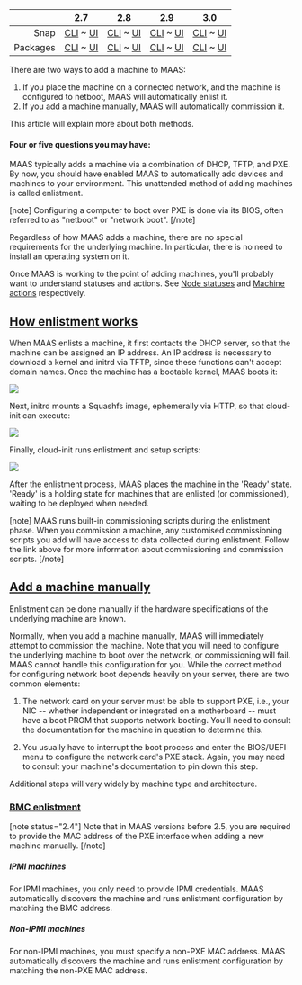 ||2.7|2.8|2.9|3.0|
|-----:|:-----:|:-----:|:-----:|:-----:|
Snap|[CLI](/t/add-machines-snap-2-7-cli/2274) ~ [UI](/t/add-machines-snap-2-7-ui/2275)|[CLI](/t/add-machines-snap-2-8-cli/2276) ~ [UI](/t/add-machines-snap-2-8-ui/2277)|[CLI](/t/add-machines-snap-2-9-cli/2278) ~ [UI](/t/add-machines-snap-2-9-ui/2279)|[CLI](/t/add-machines-snap-3-0-cli/3821) ~ [UI](/t/add-machines-snap-3-0-ui/3822)|
Packages|[CLI](/t/add-machines-deb-2-7-cli/2280) ~ [UI](/t/add-machines-deb-2-7-ui/2281)|[CLI](/t/add-machines-deb-2-8-cli/2282) ~ [UI](/t/add-machines-deb-2-8-ui/2283)|[CLI](/t/add-machines-deb-2-9-cli/2284) ~ [UI](/t/add-machines-deb-2-9-ui/2285)|[CLI](/t/add-machines-deb-3-0-cli/3823) ~ [UI](/t/add-machines-deb-3-0-ui/3824)|

There are two ways to add a machine to MAAS:

1. If you place the machine on a connected network, and the machine is configured to netboot, MAAS will automatically enlist it.
2. If you add a machine manually, MAAS will automatically commission it.

This article will explain more about both methods.

#### Four or five questions you may have:

<!-- deb-2-7-cli
1. [How does enlistment work?](#heading--enlistment)
2. [How do VM host nodes work?](/t/introduction-to-vm-hosting/2748)
3. [How do I add virtual machines?](/t/adding-a-vm-host/2292)
4. [How do I add a machine manually?](#heading--add-a-node-manually)
 deb-2-7-cli -->

<!-- deb-2-7-ui
1. [How does enlistment work?](#heading--enlistment)
2. [How do VM host nodes work?](/t/introduction-to-vm-hosting/2749)
3. [How do I add virtual machines?](/t/adding-a-vm-host/2293)
4. [How do I add a machine manually?](#heading--add-a-node-manually)
5. [How do I add a machine via a chassis?](#heading--add-nodes-via-a-chassis)
 deb-2-7-ui -->

<!-- deb-2-8-cli
1. [How does enlistment work?](#heading--enlistment)
2. [How do VM host nodes work?](/t/introduction-to-vm-hosting/2750)
3. [How do I add virtual machines?](/t/adding-a-vm-host/2294)
4. [How do I add a machine manually?](#heading--add-a-node-manually)
 deb-2-8-cli -->

<!-- deb-2-8-ui
1. [How does enlistment work?](#heading--enlistment)
2. [How do VM host nodes work?](/t/introduction-to-vm-hosting/2751)
3. [How do I add virtual machines?](/t/adding-a-vm-host/2295)
4. [How do I add a machine manually?](#heading--add-a-node-manually)
5. [How do I add a machine via a chassis?](#heading--add-nodes-via-a-chassis)
 deb-2-8-ui -->

<!-- deb-2-9-cli
1. [How does enlistment work?](#heading--enlistment)
2. [How do VM host nodes work?](/t/introduction-to-vm-hosting/2752)
3. [How do I add virtual machines?](/t/adding-a-vm-host/2296)
4. [How do I add a machine manually?](#heading--add-a-node-manually)
 deb-2-9-cli -->

<!-- deb-2-9-ui
1. [How does enlistment work?](#heading--enlistment)
2. [How do VM host nodes work?](/t/introduction-to-vm-hosting/2753)
3. [How do I add virtual machines?](/t/adding-a-vm-host/2297)
4. [How do I add a machine manually?](#heading--add-a-node-manually)
5. [How do I add a machine via a chassis?](#heading--add-nodes-via-a-chassis)
 deb-2-9-ui -->

<!-- snap-2-7-cli
1. [How does enlistment work?](#heading--enlistment)
2. [How do VM host nodes work?](/t/introduction-to-vm-hosting/2742)
3. [How do I add virtual machines?](/t/adding-a-vm-host/2286)
4. [How do I add a machine manually?](#heading--add-a-node-manually)
 snap-2-7-cli -->

<!-- snap-2-7-ui
1. [How does enlistment work?](#heading--enlistment)
2. [How do VM host nodes work?](/t/introduction-to-vm-hosting/2743)
3. [How do I add virtual machines?](/t/adding-a-vm-host/2287)
4. [How do I add a machine manually?](#heading--add-a-node-manually)
5. [How do I add a machine via a chassis?](#heading--add-nodes-via-a-chassis)
 snap-2-7-ui -->

<!-- snap-2-8-cli
1. [How does enlistment work?](#heading--enlistment)
2. [How do VM host nodes work?](/t/introduction-to-vm-hosting/2744)
3. [How do I add virtual machines?](/t/adding-a-vm-host/2288)
4. [How do I add a machine manually?](#heading--add-a-node-manually)
 snap-2-8-cli -->

<!-- snap-2-8-ui
1. [How does enlistment work?](#heading--enlistment)
2. [How do VM host nodes work?](/t/introduction-to-vm-hosting/2745)
3. [How do I add virtual machines?](/t/adding-a-vm-host/2289)
4. [How do I add a machine manually?](#heading--add-a-node-manually)
5. [How do I add a machine via a chassis?](#heading--add-nodes-via-a-chassis)
 snap-2-8-ui -->

<!-- snap-2-9-cli
1. [How does enlistment work?](#heading--enlistment)
2. [How do VM host nodes work?](/t/introduction-to-vm-hosting/2746)
3. [How do I add virtual machines?](/t/adding-a-vm-host/2290)
4. [How do I add a machine manually?](#heading--add-a-node-manually)
 snap-2-9-cli -->

<!-- snap-2-9-ui
1. [How does enlistment work?](#heading--enlistment)
2. [How do VM host nodes work?](/t/introduction-to-vm-hosting/2747)
3. [How do I add virtual machines?](/t/adding-a-vm-host/2291)
4. [How do I add a machine manually?](#heading--add-a-node-manually)
5. [How do I add a machine via a chassis?](#heading--add-nodes-via-a-chassis)
 snap-2-9-ui -->

MAAS typically adds a machine via a combination of DHCP, TFTP, and PXE. By now, you should have enabled MAAS to automatically add devices and machines to your environment. This unattended method of adding machines is called enlistment.

[note]
Configuring a computer to boot over PXE is done via its BIOS, often referred to as "netboot" or "network boot".
[/note]

Regardless of how MAAS adds a machine, there are no special requirements for the underlying machine. In particular, there is no need to install an operating system on it.

Once MAAS is working to the point of adding machines, you'll probably want to understand statuses and actions. See [Node statuses](/t/concepts-and-terms/785#heading--node-statuses) and [Machine actions](/t/concepts-and-terms/785#heading--machine-actions) respectively.

<a href="#heading--enlistment"><h2 id="heading--enlistment">How enlistment works</h2></a>

When MAAS enlists a machine, it first contacts the DHCP server, so that the machine can be assigned an IP address.  An IP address is necessary to download a kernel and initrd via TFTP, since these functions can't accept domain names.  Once the machine has a bootable kernel, MAAS boots it:

<a href="https://discourse.maas.io/uploads/default/original/1X/76f7113545e6950fec60bdeac06cfaf79b14b3ff.jpeg" target = "_blank"><img src="https://discourse.maas.io/uploads/default/original/1X/76f7113545e6950fec60bdeac06cfaf79b14b3ff.jpeg"></a> 

Next, initrd mounts a Squashfs image, ephemerally via HTTP, so that cloud-init can execute:

<a href="https://discourse.maas.io/uploads/default/original/1X/500f9bd2d070790a4007085705035366bee88a4a.jpeg" target = "_blank"><img src="https://discourse.maas.io/uploads/default/original/1X/500f9bd2d070790a4007085705035366bee88a4a.jpeg"></a> 

Finally, cloud-init runs enlistment and setup scripts:

<a href="https://discourse.maas.io/uploads/default/original/1X/bd87f78c8ee668a22640bf15607c9e3e532d46bb.jpeg" target = "_blank"><img src="https://discourse.maas.io/uploads/default/original/1X/bd87f78c8ee668a22640bf15607c9e3e532d46bb.jpeg"></a> 

<!-- deb-2-7-cli
The enlistment scripts send information about the machine to the region API server, including the architecture, MAC address and other details.  The API server, in turn, stores these details in the database. This information-gathering process is known as [automatic discovery or network discovery](/t/network-discovery/2928).
 deb-2-7-cli -->

<!-- deb-2-7-ui
The enlistment scripts send information about the machine to the region API server, including the architecture, MAC address and other details.  The API server, in turn, stores these details in the database. This information-gathering process is known as [automatic discovery or network discovery](/t/network-discovery/2929).
 deb-2-7-ui -->

<!-- deb-2-8-cli
The enlistment scripts send information about the machine to the region API server, including the architecture, MAC address and other details.  The API server, in turn, stores these details in the database. This information-gathering process is known as [automatic discovery or network discovery](/t/network-discovery/2930).
 deb-2-8-cli -->

<!-- deb-2-8-ui
The enlistment scripts send information about the machine to the region API server, including the architecture, MAC address and other details.  The API server, in turn, stores these details in the database. This information-gathering process is known as [automatic discovery or network discovery](/t/network-discovery/2931).
 deb-2-8-ui -->

<!-- deb-2-9-cli
The enlistment scripts send information about the machine to the region API server, including the architecture, MAC address and other details.  The API server, in turn, stores these details in the database. This information-gathering process is known as [automatic discovery or network discovery](/t/network-discovery/2932).
 deb-2-9-cli -->

<!-- deb-2-9-ui
The enlistment scripts send information about the machine to the region API server, including the architecture, MAC address and other details.  The API server, in turn, stores these details in the database. This information-gathering process is known as [automatic discovery or network discovery](/t/network-discovery/2933).
 deb-2-9-ui -->

<!-- snap-2-7-cli
The enlistment scripts send information about the machine to the region API server, including the architecture, MAC address and other details.  The API server, in turn, stores these details in the database. This information-gathering process is known as [automatic discovery or network discovery](/t/network-discovery/2922).
 snap-2-7-cli -->

<!-- snap-2-7-ui
The enlistment scripts send information about the machine to the region API server, including the architecture, MAC address and other details.  The API server, in turn, stores these details in the database. This information-gathering process is known as [automatic discovery or network discovery](/t/network-discovery/2923).
 snap-2-7-ui -->

<!-- snap-2-8-cli
The enlistment scripts send information about the machine to the region API server, including the architecture, MAC address and other details.  The API server, in turn, stores these details in the database. This information-gathering process is known as [automatic discovery or network discovery](/t/network-discovery/2924).
 snap-2-8-cli -->

<!-- snap-2-8-ui
The enlistment scripts send information about the machine to the region API server, including the architecture, MAC address and other details.  The API server, in turn, stores these details in the database. This information-gathering process is known as [automatic discovery or network discovery](/t/network-discovery/2925).
 snap-2-8-ui -->

<!-- snap-2-9-cli
The enlistment scripts send information about the machine to the region API server, including the architecture, MAC address and other details.  The API server, in turn, stores these details in the database. This information-gathering process is known as [automatic discovery or network discovery](/t/network-discovery/2926).
 snap-2-9-cli -->

<!-- snap-2-9-ui
The enlistment scripts send information about the machine to the region API server, including the architecture, MAC address and other details.  The API server, in turn, stores these details in the database. This information-gathering process is known as [automatic discovery or network discovery](/t/network-discovery/2927).
 snap-2-9-ui -->

After the enlistment process, MAAS places the machine in the 'Ready' state.  'Ready' is a holding state for machines that are enlisted (or commissioned), waiting to be deployed when needed.

<!-- deb-2-7-cli
Typically, the next step will be to [commission the machine](/t/commission-machines/2472). As an alternative to enlistment, an administrator can add a machine manually (see [below](#heading--add-a-node-manually)). Typically this is done when enlistment doesn't work for some reason. Note that when you manually add a machine, MAAS automatically commissions the machine as soon as you've added it.
 deb-2-7-cli -->

<!-- deb-2-7-ui
Typically, the next step will be to [commission the machine](/t/commission-machines/2473). As an alternative to enlistment, an administrator can add a machine manually (see [below](#heading--add-a-node-manually)). Typically this is done when enlistment doesn't work for some reason. Note that when you manually add a machine, MAAS automatically commissions the machine as soon as you've added it.
 deb-2-7-ui -->

<!-- deb-2-8-cli
Typically, the next step will be to [commission the machine](/t/commission-machines/2474). As an alternative to enlistment, an administrator can add a machine manually (see [below](#heading--add-a-node-manually)). Typically this is done when enlistment doesn't work for some reason. Note that when you manually add a machine, MAAS automatically commissions the machine as soon as you've added it.
 deb-2-8-cli -->

<!-- deb-2-8-ui
Typically, the next step will be to [commission the machine](/t/commission-machines/2475). As an alternative to enlistment, an administrator can add a machine manually (see [below](#heading--add-a-node-manually)). Typically this is done when enlistment doesn't work for some reason. Note that when you manually add a machine, MAAS automatically commissions the machine as soon as you've added it.
 deb-2-8-ui -->

<!-- deb-2-9-cli
Typically, the next step will be to [commission the machine](/t/commission-machines/2476). As an alternative to enlistment, an administrator can add a machine manually (see [below](#heading--add-a-node-manually)). Typically this is done when enlistment doesn't work for some reason. Note that when you manually add a machine, MAAS automatically commissions the machine as soon as you've added it.
 deb-2-9-cli -->

<!-- deb-2-9-ui
Typically, the next step will be to [commission the machine](/t/commission-machines/2477). As an alternative to enlistment, an administrator can add a machine manually (see [below](#heading--add-a-node-manually)). Typically this is done when enlistment doesn't work for some reason. Note that when you manually add a machine, MAAS automatically commissions the machine as soon as you've added it.
 deb-2-9-ui -->

<!-- snap-2-7-cli
Typically, the next step will be to [commission the machine](/t/commission-machines/2466). As an alternative to enlistment, an administrator can add a machine manually (see [below](#heading--add-a-node-manually)). Typically this is done when enlistment doesn't work for some reason. Note that when you manually add a machine, MAAS automatically commissions the machine as soon as you've added it.
 snap-2-7-cli -->

<!-- snap-2-7-ui
Typically, the next step will be to [commission the machine](/t/commission-machines/2467). As an alternative to enlistment, an administrator can add a machine manually (see [below](#heading--add-a-node-manually)). Typically this is done when enlistment doesn't work for some reason. Note that when you manually add a machine, MAAS automatically commissions the machine as soon as you've added it.
 snap-2-7-ui -->

<!-- snap-2-8-cli
Typically, the next step will be to [commission the machine](/t/commission-machines/2468). As an alternative to enlistment, an administrator can add a machine manually (see [below](#heading--add-a-node-manually)). Typically this is done when enlistment doesn't work for some reason. Note that when you manually add a machine, MAAS automatically commissions the machine as soon as you've added it.
 snap-2-8-cli -->

<!-- snap-2-8-ui
Typically, the next step will be to [commission the machine](/t/commission-machines/2469). As an alternative to enlistment, an administrator can add a machine manually (see [below](#heading--add-a-node-manually)). Typically this is done when enlistment doesn't work for some reason. Note that when you manually add a machine, MAAS automatically commissions the machine as soon as you've added it.
 snap-2-8-ui -->

<!-- snap-2-9-cli
Typically, the next step will be to [commission the machine](/t/commission-machines/2470). As an alternative to enlistment, an administrator can add a machine manually (see [below](#heading--add-a-node-manually)). Typically this is done when enlistment doesn't work for some reason. Note that when you manually add a machine, MAAS automatically commissions the machine as soon as you've added it.
 snap-2-9-cli -->

<!-- snap-2-9-ui
Typically, the next step will be to [commission the machine](/t/commission-machines/2471). As an alternative to enlistment, an administrator can add a machine manually (see [below](#heading--add-a-node-manually)). Typically this is done when enlistment doesn't work for some reason. Note that when you manually add a machine, MAAS automatically commissions the machine as soon as you've added it.
 snap-2-9-ui -->

[note]
MAAS runs built-in commissioning scripts during the enlistment phase. When you commission a machine, any customised commissioning scripts you add will have access to data collected during enlistment. Follow the link above for more information about commissioning and commission scripts.
[/note]

<a href="#heading--add-a-node-manually"><h2 id="heading--add-a-node-manually">Add a machine manually</h2></a>

Enlistment can be done manually if the hardware specifications of the underlying machine are known.

<!-- deb-2-7-ui snap-2-7-ui
On the 'Machines' page of the web UI, click the 'Add hardware' button and then select 'Machine'.

Fill in the form and hit 'Save machine'. In this example, you are adding an IPMI machine:

<a href="https://assets.ubuntu.com/v1/20aa36b2-nodes-add__2.5_add-node-manually.png" target = "_blank"><img src="https://assets.ubuntu.com/v1/20aa36b2-nodes-add__2.5_add-node-manually.png"></a>

The fields on the "Add machine" screen include the following seven items:

1. **Machine name**: This field is used to identify the machine to the user.  It can be set to anything, though it is often set to the MAC address of the machine in question.  This field is optional, in that MAAS will assign a unique, nonsense name if you leave it blank.  You can change this nonsense name later, if desired.

2. **Domain**: This field sets the domain name of the domain managed by MAAS.  It can be set to anything; MAAS assigns the domain name "maas" by default.

3. **Architecture**: This field refers to the architecture of the machine being added.

4. **Minimum Kernel**: This field supplies a drop-down of possible kernels available for deployment on this machine.

5. **Zone**: This field allows you to set the availability zone, selected from AZs that you have already created (if any).

6. **Resource pool**: This field allows you to set the resource pool for this machine, selected from pools you have already created (if any).

7. **MAC Address**: You should fill in this field with the MAC address of the machine you are adding.  Note that the MAC address entered here must use a colon (":") separator, although some MAC addresses are written with dash ("-") separators.
deb-2-7-ui snap-2-7-ui -->

<!-- snap-2-7-ui 
type**: You must select the power type supported by the machine you are adding, and fill in additional required fields that appear.  See [Power management](/t/power-management/3007) for details on the available power types and the relevant parameters for each type.
snap-2-7-ui -->

<!-- deb-2-7-ui 
type**: You must select the power type supported by the machine you are adding, and fill in additional required fields that appear.  See [Power management](/t/power-management/3103) for details on the available power types and the relevant parameters for each type.
deb-2-7-ui -->

<!-- deb-2-8-ui snap-2-8-ui deb-2-9-ui snap-2-9-ui
On the 'Machines' page of the web UI, click the 'Add hardware' button and then select 'Machine'.

Fill in the form and hit 'Save machine'. In this example, you are adding an IPMI machine:

<a href="https://discourse.maas.io/uploads/default/original/1X/faebe2fb37cd73252eaf9521ed1bcf31fb0e76f6.jpeg" target = "_blank"><img src="https://discourse.maas.io/uploads/default/original/1X/faebe2fb37cd73252eaf9521ed1bcf31fb0e76f6.jpeg"></a>

The fields on the "Add machine" screen include the following items:

* **Machine name**: This field is used to identify the machine to the user.  It can be set to anything, though it is often set to the MAC address of the machine in question.  This field is optional, in that MAAS will assign a unique, nonsense name if you leave it blank.  You can change this nonsense name later, if desired.

* **Domain**: This field sets the domain name of the domain managed by MAAS.  It can be set to anything; MAAS assigns the domain name "maas" by default.

* **Architecture**: This field refers to the architecture of the machine being added.

* **Minimum Kernel**: This field supplies a drop-down of possible kernels available for deployment on this machine.

* **Zone**: This field allows you to set the availability zone, selected from AZs that you have already created (if any).

* **Resource pool**: This field allows you to set the resource pool for this machine, selected from pools you have already created (if any).

* **MAC Address**: You should fill in this field with the MAC address of the machine you are adding.  Note that the MAC address entered here must use a colon (":") separator, although some MAC addresses are written with dash ("-") separators.
deb-2-8-ui snap-2-8-ui deb-2-9-ui snap-2-9-ui -->

<!-- deb-2-8-ui
* **Power type**: You must select the power type supported by the machine you are adding, and fill in additional required fields that appear.  See [Power management](/t/power-management/3015) for details on the available power types and the relevant parameters for each type.
 deb-2-8-ui -->

<!-- deb-2-9-ui
* **Power type**: You must select the power type supported by the machine you are adding, and fill in additional required fields that appear.  See [Power management](/t/power-management/3017) for details on the available power types and the relevant parameters for each type.
 deb-2-9-ui -->

<!-- snap-2-8-ui
* **Power type**: You must select the power type supported by the machine you are adding, and fill in additional required fields that appear.  See [Power management](/t/power-management/3009) for details on the available power types and the relevant parameters for each type.
 snap-2-8-ui -->

<!-- snap-2-9-ui
* **Power type**: You must select the power type supported by the machine you are adding, and fill in additional required fields that appear.  See [Power management](/t/power-management/3011) for details on the available power types and the relevant parameters for each type.
 snap-2-9-ui -->

<!-- snap-2-7-cli snap-2-8-cli snap-2-9-cli deb-2-7-cli deb-2-8-cli deb-2-9-cli
At the command line, enter the following information:

```
stormrider@wintermute:~$ maas admin machines create \
> architecture=$ARCH \
> max_addresses=$MAC_ADDRESS \
> power_type=$POWER_TYPE \
> power_parameters_power_id=$POWER_ID \
> power_parameters_power_address=$POWER_ADDRESS \
> power_parameters_power_pass=$POWER_PASSWORD
```

When you enter the command (substituting the `$...` parameters for your own particulars), the screen will pause for a moment, and then return a stream of JSON relating to the added machine.

Here's an example with a local laptop MAAS install, using KVMs as virtual machines:

```
stormrider@wintermute:~$ maas admin machines create \
> architecture=amd64 \
> max_addresses=52:54:00:6f:b4:af \
> power_type=virsh \
> power_parameters_power_id=50f6cca2-5d89-43b9-941c-90c9fcd7c156 \
> power_parameters_power_address=qemu+ssh://stormrider@192.168.123.1/system \
> power_parameters_power_pass=xxxxxxx
```

There's also a CLI recipe to [make machines in a script](/t/the-cli-cookbook/2218#heading--make-machines) in the [CLI cookbook](/t/the-cli-cookbook/2218).

The variable fields in the `machines create` command (the `$...` items) are as follows, in this example: 

```
> architecture=$ARCH \
> mac_addresses=$MAC_ADDRESS \
> power_type=$POWER_TYPE \
> power_parameters_power_id=$POWER_ID \
> power_parameters_power_address=$POWER_ADDRESS \
> power_parameters_power_pass=$POWER_PASSWORD
```

* `$ARCH`: This field refers to the architecture of the machine being added, `amd64` in the local laptop example.

* `$MAC_ADDRESS`: This is the MAC address of the boot-enabled NIC for the machine being added.  Note that the MAC address entered here must use a colon (":") separator, although some MAC addresses are written with dash ("-") separators.
snap-2-7-cli snap-2-8-cli snap-2-9-cli deb-2-7-cli deb-2-8-cli deb-2-9-cli -->

<!-- deb-2-7-cli
* `$POWER_TYPE`: You must select the power type supported by the machine you are adding, and fill in additional required fields that appear.  See [Power management](/t/power-management/3012) for details on the available power types and the relevant parameters for each type. In this example, we've used a "virsh" power type (a libvirt KVM), but your choice will depend on your hardware.
 deb-2-7-cli -->

<!-- deb-2-8-cli
* `$POWER_TYPE`: You must select the power type supported by the machine you are adding, and fill in additional required fields that appear.  See [Power management](/t/power-management/3014) for details on the available power types and the relevant parameters for each type. In this example, we've used a "virsh" power type (a libvirt KVM), but your choice will depend on your hardware.
 deb-2-8-cli -->

<!-- deb-2-9-cli
* `$POWER_TYPE`: You must select the power type supported by the machine you are adding, and fill in additional required fields that appear.  See [Power management](/t/power-management/3016) for details on the available power types and the relevant parameters for each type. In this example, we've used a "virsh" power type (a libvirt KVM), but your choice will depend on your hardware.
 deb-2-9-cli -->

<!-- snap-2-7-cli
* `$POWER_TYPE`: You must select the power type supported by the machine you are adding, and fill in additional required fields that appear.  See [Power management](/t/power-management/3006) for details on the available power types and the relevant parameters for each type. In this example, we've used a "virsh" power type (a libvirt KVM), but your choice will depend on your hardware.
 snap-2-7-cli -->

<!-- snap-2-8-cli
* `$POWER_TYPE`: You must select the power type supported by the machine you are adding, and fill in additional required fields that appear.  See [Power management](/t/power-management/3008) for details on the available power types and the relevant parameters for each type. In this example, we've used a "virsh" power type (a libvirt KVM), but your choice will depend on your hardware.
 snap-2-8-cli -->

<!-- snap-2-9-cli
* `$POWER_TYPE`: You must select the power type supported by the machine you are adding, and fill in additional required fields that appear.  See [Power management](/t/power-management/3010) for details on the available power types and the relevant parameters for each type. In this example, we've used a "virsh" power type (a libvirt KVM), but your choice will depend on your hardware.
 snap-2-9-cli -->

<!-- snap-2-7-cli snap-2-8-cli snap-2-9-cli deb-2-7-cli deb-2-8-cli deb-2-9-cli
* `$POWER_ID`: This is generally the UUID of the machine being added.

* `$POWER_ADDRESS/$POWER_PASSWORD`: In the case of a KVM, these are the only parameters that need to be entered.  See [Power types](https://maas.io/docs/api#power-types) in the API reference for details on the available power types and the relevant parameters for each type.
snap-2-7-cli snap-2-8-cli snap-2-9-cli deb-2-7-cli deb-2-8-cli deb-2-9-cli -->

Normally, when you add a machine manually, MAAS will immediately attempt to commission the machine. Note that you will need to configure the underlying machine to boot over the network, or commissioning will fail. MAAS cannot handle this configuration for you.  While the correct method for configuring network boot depends heavily on your server, there are two common elements:

1. The network card on your server must be able to support PXE, i.e., your NIC -- whether independent or integrated on a motherboard -- must have a boot PROM that supports network booting.  You'll need to consult the documentation for the machine in question to determine this.

2. You usually have to interrupt the boot process and enter the BIOS/UEFI menu to configure the network card's PXE stack.  Again, you may need to consult your machine's documentation to pin down this step.

Additional steps will vary widely by machine type and architecture.

<a href="#heading--bmc-enlistment"><h3 id="heading--bmc-enlistment">BMC enlistment</h3></a>

[note status="2.4"]
Note that in MAAS versions before 2.5, you are required to provide the MAC address of the PXE interface when adding a new machine manually.
[/note]

##### IPMI machines

For IPMI machines, you only need to provide IPMI credentials. MAAS automatically discovers the machine and runs enlistment configuration by matching the BMC address.

##### Non-IPMI machines

For non-IPMI machines, you must specify a non-PXE MAC address. MAAS automatically discovers the machine and runs enlistment configuration by matching the non-PXE MAC address.

<!-- deb-2-7-ui snap-2-7-ui
<a href="#heading--add-nodes-via-a-chassis"><h2 id="heading--add-nodes-via-a-chassis">Add a machine via a chassis</h2></a>

Use the chassis feature to add multiple machines at once. To do this, instead of selecting 'Machine' as above, choose 'Chassis' from the drop-down menu. In the following example, MAAS will add all available VMs from the given  virsh address:

<a href="https://assets.ubuntu.com/v1/d5314a8a-nodes-add__2.4_add-node-chassis.png" target = "_blank"><img src="https://assets.ubuntu.com/v1/d5314a8a-nodes-add__2.4_add-node-chassis.png"></a>

The required fields will change based on the type of chassis you choose.

[note]
As with the manual method, the underlying machines will require netbooting.
[/note]
deb-2-7-ui snap-2-7-ui -->

<!-- snap-2-8-ui snap-2-9-ui deb-2-8-ui deb-2-9-ui
<a href="#heading--add-nodes-via-a-chassis"><h2 id="heading--add-nodes-via-a-chassis">Add a machine via a chassis</h2></a>

Use the chassis feature to add multiple machines at once. To do this, instead of selecting 'Machine' as above, choose 'Chassis' from the drop-down menu. In the following example, MAAS will add all available VMs from the given  virsh address:

<a href="https://discourse.maas.io/uploads/default/original/1X/e7f88bce68318cf3c6a8e97b4d31d0b6980e0f32.jpeg" target = "_blank"><img src="https://discourse.maas.io/uploads/default/original/1X/e7f88bce68318cf3c6a8e97b4d31d0b6980e0f32.jpeg"></a>

The required fields will change based on the type of chassis you choose.

[note]
As with the manual method, the underlying machines will require netbooting.
[/note]
snap-2-8-ui snap-2-9-ui deb-2-8-ui deb-2-9-ui -->